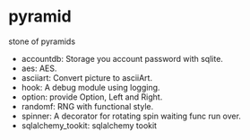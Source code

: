 # pyramid
stone of pyramids

- accountdb: Storage you account password with sqlite.
- aes: AES.
- asciiart: Convert picture to asciiArt.
- hook: A debug module using logging.
- option: provide Option, Left and Right.
- randomf: RNG with functional style.
- spinner: A decorator for rotating spin waiting func run over.
- sqlalchemy_tookit: sqlalchemy tookit

